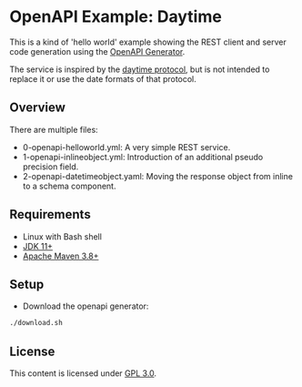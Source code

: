 # OpenAPI Example: Daytime

This is a kind of 'hello world' example showing the REST client and server
code generation using the [OpenAPI Generator](https://github.com/OpenAPITools/openapi-generator).

The service is inspired by the [daytime protocol](https://en.wikipedia.org/wiki/Daytime_Protocol),
but is not intended to replace it or use the date formats of that protocol.

## Overview

There are multiple files:

* 0-openapi-helloworld.yml: A very simple REST service.
* 1-openapi-inlineobject.yml: Introduction of an additional pseudo precision field.
* 2-openapi-datetimeobject.yaml: Moving the response object from inline to a schema component.

## Requirements

* Linux with Bash shell
* [JDK 11+](https://adoptopenjdk.net/)
* [Apache Maven 3.8+](https://maven.apache.org/download.cgi)

## Setup

* Download the openapi generator:

```bash
./download.sh
```

## License

This content is licensed under [GPL 3.0](LICENSE.txt).
